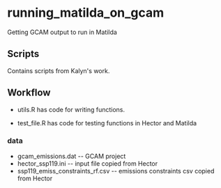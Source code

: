 # running_matilda_on_gcam
 Getting GCAM output to run in Matilda
 
## Scripts 
  Contains scripts from Kalyn's work.
  
## Workflow
  - utils.R has code for writing functions.
  
  - test_file.R has code for testing functions in Hector and Matilda
  
### data 
  - gcam_emissions.dat -- GCAM project
  - hector_ssp119.ini -- input file copied from Hector
  - ssp119_emiss_constraints_rf.csv -- emissions constraints csv copied from Hector

  
